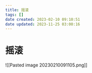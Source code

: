 ```yaml
---
title: 摇滚
tags: []
date created: 2023-02-10 09:10:51
date updated: 2023-11-25 03:00:16
---
```


# 摇滚

![[Pasted image 20230210091105.png]]
